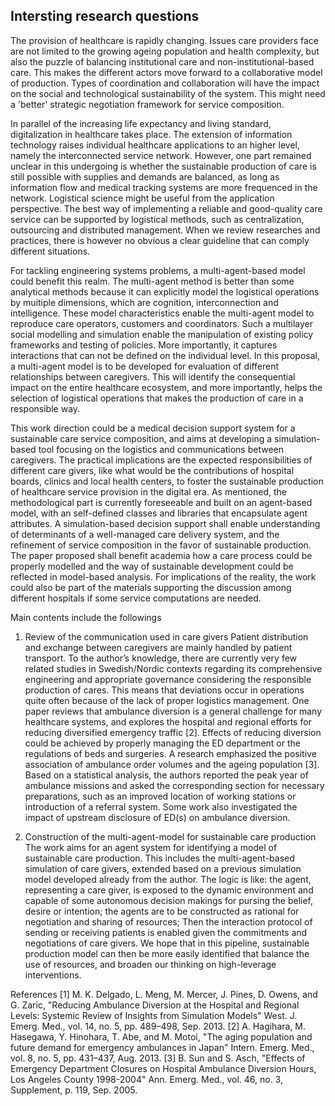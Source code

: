 ## Intersting research questions
The provision of healthcare is rapidly changing. Issues care providers face are not limited to the growing ageing population and health complexity, but also the puzzle of balancing institutional care and non-institutional-based care. This makes the different actors move forward to a collaborative model of production. Types of coordination and collaboration will have the impact on the social and technological sustainability of the system. This might need a 'better' strategic negotiation framework for service composition.

In parallel of the increasing life expectancy and living standard, digitalization in healthcare takes place. The extension of information technology raises individual healthcare applications to an higher level, namely the interconnected service network. However, one part remained unclear in this undergoing is whether the sustainable production of care is still possible with supplies and demands are balanced, as long as information flow and medical tracking systems are more frequenced in the network. Logistical science might be useful from the application perspective. The best way of implementing a reliable and good-quality care service can be supported by logistical methods, such as centralization, outsourcing and distributed management. When we review researches and practices, there is however no obvious a clear guideline that can comply different situations. 

For tackling engineering systems problems, a multi-agent-based model could benefit this realm. The multi-agent method is better than some analytical methods because it can explicitly model the logistical operations by muitiple dimensions, which are cognition, interconnection and intelligence. These model characteristics enable the multi-agent model to reproduce care operators, customers and coordinators. Such a multilayer social modelling and simulation enable the manipulation of existing policy frameworks and testing of policies. More importantly, it captures interactions that can not be defined on the individual level. In this proposal, a multi-agent model is to be developed for evaluation of different relationships between caregivers. This will identify the consequential impact on the entire healthcare ecosystem, and more importantly, helps the selection of logistical operations that makes the production of care in a responsible way.

This work direction could be a medical decision support system for a sustainable care service composition, and aims at developing a simulation-based tool focusing on the logistics and communications between caregivers. The practical implications are the expected responsibilities of different care givers, like what would be the contributions of hospital boards, clinics and local health centers, to foster the sustainable production of healthcare service provision in the digital era. As mentioned, the methodological part is currently foreseeable and built on an agent-based model, with an self-defined classes and libraries that encapsulate agent attributes. A simulation-based decision support shall enable understanding of determinants of a well-managed care delivery system, and the refinement of service composition in the favor of sustainable production. The paper proposed shall benefit academia how a care process could be properly modelled and the way of sustainable development could be reflected in model-based analysis. For implications of the reality, the work could also be part of the materials supporting the discussion among different hospitals if some service computations are needed.

Main contents include the followings 
1. Review of the communication used in care givers
Patient distribution and exchange between caregivers are mainly handled by patient transport. To the author’s knowledge, there are currently very few related studies in Swedish/Nordic contexts regarding its comprehensive engineering and appropriate governance considering the responsible production of cares. This means that deviations occur in operations quite often because of the lack of proper logistics management. One paper reviews that  ambulance diversion is a general challenge for many healthcare systems, and explores the hospital and regional efforts for reducing diversified emergency traffic [2]. Effects of reducing diversion could be achieved by properly managing the ED department or the regulations of beds and surgeries. A research emphasized the positive association of ambulance order volumes and the ageing population [3]. Based on a statistical analysis, the authors reported the peak year of ambulance missions and asked the corresponding section for necessary preparations, such as an improved location of working stations or introduction of a referral system. Some work also investigated the impact of upstream disclosure of ED(s) on ambulance diversion. 

2. Construction of the multi-agent-model for sustainable care production
The work aims for an agent system for identifying a model of sustainable care production. This includes the multi-agent-based simulation of care givers, extended based on a previous simulation model developed already from the author. The logic is like: the agent, representing a care giver, is exposed to the dynamic environment and capable of some autonomous decision makings for pursing the belief, desire or intention; the agents are to be constructed as rational for negotiation and sharing of resources; Then the interaction protocol of sending or receiving patients is enabled given the commitments and negotiations of care givers. We hope that in this pipeline, sustainable production model can then be more easily identified that balance the use of resources, and broaden our thinking on high-leverage interventions.

References
[1]	M. K. Delgado, L. Meng, M. Mercer, J. Pines, D. Owens, and G. Zaric, "Reducing Ambulance Diversion at the Hospital and Regional Levels: Systemic Review of Insights from Simulation Models" West. J. Emerg. Med., vol. 14, no. 5, pp. 489–498, Sep. 2013.
[2]	A. Hagihara, M. Hasegawa, Y. Hinohara, T. Abe, and M. Motoi, "The aging population and future demand for emergency ambulances in Japan" Intern. Emerg. Med., vol. 8, no. 5, pp. 431–437, Aug. 2013.
[3]	B. Sun and S. Asch, "Effects of Emergency Department Closures on Hospital Ambulance Diversion Hours, Los Angeles County 1998-2004" Ann. Emerg. Med., vol. 46, no. 3, Supplement, p. 119, Sep. 2005.


